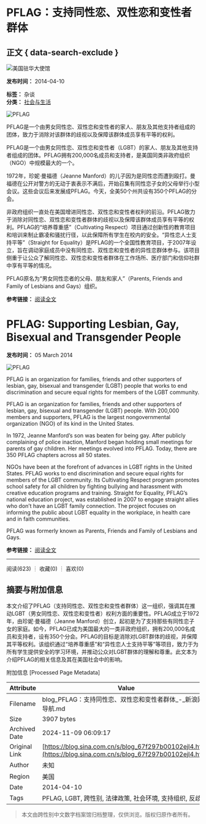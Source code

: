 # PFLAG：支持同性恋、双性恋和变性者群体

## 正文 { data-search-exclude }


![美国驻华大使馆](http://portrait1.sinaimg.cn/1743951792/blog/180)

**发布时间：** 2014-04-10

**标签：** 杂谈  
**分类：** [社会与生活](//blog.sina.com.cn/s/articlelist_1743951792_4_1.html)

![PFLAG](http://photos.state.gov/libraries/amgov/3234/Week_1/04032014_AP05062609126_jpg_600.jpg)

PFLAG是一个由男女同性恋、双性恋和变性者的家人、朋友及其他支持者组成的团体，致力于消除对该群体的歧视以及保障该群体成员享有平等的权利。

PFLAG是一个由男女同性恋、双性恋和变性者（LGBT）的家人、朋友及其他支持者组成的团体。PFLAG拥有200,000名成员和支持者，是美国同类非政府组织（NGO）中规模最大的一个。

1972年，珍妮·曼福德（Jeanne Manford）的儿子因为是同性恋而遭到殴打。曼福德在公开对警方的无动于衷表示不满后，开始召集有同性恋子女的父母举行小型会议。这些会议后来发展成PFLAG。今天，全美50个州共设有350个PFLAG的分会。

非政府组织一直处在美国增进同性恋、双性恋和变性者权利的前沿。PFLAG致力于消除对同性恋、双性恋和变性者群体的歧视以及保障该群体成员享有平等的权利。PFLAG的“培养尊重感”（Cultivating Respect）项目通过创新性的教育项目和培训来制止霸凌和骚扰行径，以此保障所有学生在校内的安全。“异性恋人士支持平等”（Straight for Equality）是PFLAG的一个全国性教育项目，于2007年设立，旨在调动家庭成员中没有同性恋、双性恋和变性者的异性恋群体参与。该项目侧重于让公众了解同性恋、双性恋和变性者群体在工作场所、医疗部门和信仰社群中享有平等的情况。

PFLAG原名为“男女同性恋者的父母、朋友和家人”（Parents, Friends and Family of Lesbians and Gays）组织。

**参考链接：** [阅读全文](http://iipdigital.usembassy.gov/st/chinese/inbrief/2014/04/20140410297671.html#ixzz2yw3vFe45)

# PFLAG: Supporting Lesbian, Gay, Bisexual and Transgender People

**发布时间：** 05 March 2014

![PFLAG](http://photos.state.gov/libraries/amgov/3234/Week_1/04032014_AP05062609126_jpg_600.jpg)

PFLAG is an organization for families, friends and other supporters of lesbian, gay, bisexual and transgender (LGBT) people that works to end discrimination and secure equal rights for members of the LGBT community.

PFLAG is an organization for families, friends and other supporters of lesbian, gay, bisexual and transgender (LGBT) people. With 200,000 members and supporters, PFLAG is the largest nongovernmental organization (NGO) of its kind in the United States.

In 1972, Jeanne Manford’s son was beaten for being gay. After publicly complaining of police inaction, Manford began holding small meetings for parents of gay children. Her meetings evolved into PFLAG. Today, there are 350 PFLAG chapters across all 50 states.

NGOs have been at the forefront of advances in LGBT rights in the United States. PFLAG works to end discrimination and secure equal rights for members of the LGBT community. Its Cultivating Respect program promotes school safety for all children by fighting bullying and harassment with creative education programs and training. Straight for Equality, PFLAG’s national education project, was established in 2007 to engage straight allies who don’t have an LGBT family connection. The project focuses on informing the public about LGBT equality in the workplace, in health care and in faith communities.

PFLAG was formerly known as Parents, Friends and Family of Lesbians and Gays.

**参考链接：** [阅读全文](http://iipdigital.usembassy.gov/st/english/inbrief/2014/04/20140403297387.html#ixzz2yw56nYwk)

---

阅读(623) ┊ 收藏(0) ┊ 喜欢(0)

## 摘要与附加信息

<!-- tcd_abstract -->
本文介绍了PFLAG（支持同性恋、双性恋和变性者群体）这一组织，强调其在推动LGBT（男女同性恋、双性恋和变性者）权利方面的重要性。PFLAG成立于1972年，由珍妮·曼福德（Jeanne Manford）创立，起初是为了支持那些有同性恋子女的家庭。如今，PFLAG已成为美国最大的一类非政府组织，拥有200,000名成员和支持者，设有350个分会。PFLAG的目标是消除对LGBT群体的歧视，并保障其平等权利。该组织通过“培养尊重感”和“异性恋人士支持平等”等项目，致力于为所有学生提供安全的学习环境，并推动公众对LGBT群体的理解和尊重。此文本为介绍PFLAG的相关信息及其在美国社会中的影响。
<!-- tcd_abstract_end -->

附加信息 [Processed Page Metadata]

| Attribute       | Value                                  |
|-----------------|----------------------------------------|
| Filename        | blog_PFLAG：支持同性恋、双性恋和变性者群体_-_新浪网站导航.md                             |
| Size            | 3907 bytes                           |
| Archived Date   | 2024-11-09 06:09:17                             |
| Original Link   | [https://blog.sina.com.cn/s/blog_67f297b00102ejl4.html](https://blog.sina.com.cn/s/blog_67f297b00102ejl4.html)                       |
| Author          | 未知                               |
| Region          | 美国                               |
| Date            | 2014-04-10                                 |
| Tags            | PFLAG, LGBT, 跨性别, 法律政策, 社会环境, 支持组织, 反歧视                                 |
>
> 本文由跨性别中文数字档案馆归档整理，仅供浏览。版权归原作者所有。
>